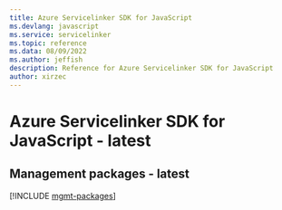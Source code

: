 ```yaml
---
title: Azure Servicelinker SDK for JavaScript
ms.devlang: javascript
ms.service: servicelinker
ms.topic: reference
ms.data: 08/09/2022
ms.author: jeffish
description: Reference for Azure Servicelinker SDK for JavaScript
author: xirzec
---
```

# Azure Servicelinker SDK for JavaScript - latest

## Management packages - latest
[!INCLUDE [mgmt-packages](servicelinker-mgmt-index.md)]